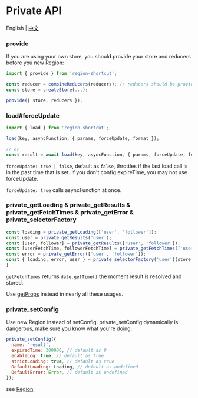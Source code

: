 # Private API

English | [中文](https://github.com/regionjs/region-core/blob/master/docs/PrivateAPI-zh_CN.md)

### provide

If you are using your own store, you should provide your store and reducers before you new Region:

```javascript
import { provide } from 'region-shortcut';

const reducer = combineReducers(reducers); // reducers should be provided, or it will be covered
const store = createStore(...);

provide({ store, reducers });
```

### load#forceUpdate

```javascript
import { load } from 'region-shortcut';

load(key, asyncFunction, { params, forceUpdate, format });

// or
const result = await load(key, asyncFunction, { params, forceUpdate, format });
```

`forceUpdate: true | false`, default as `false`, throttles if the last load call is in the past time that is set. If you don't config expireTime, you may not use forceUpdate.

`forceUpdate: true` calls asyncFunction at once.

### private_getLoading & private_getResults & private_getFetchTimes & private_getError & private_selectorFactory

```javascript
const loading = private_getLoading(['user', 'follower']);
const user = private_getResults('user');
const [user, follower] = private_getResults(['user', 'follower']);
const [userFetchTime, followerFetchTime] = private_getFetchTimes(['user', 'follower']);
const error = private_getError(['user', 'follower']);
const { loading, error, user } = private_selectorFactory('user')(store.getState());
}
```

`getFetchTimes` returns `date.getTime()` the moment result is resolved and stored.

Use [getProps](https://github.com/regionjs/region-core/blob/master/docs/Document.md#getProps) instead in nearly all these usages.

### private_setConfig

Use new Region instead of setConfig. private_setConfig dynamically is dangerous, make sure you know what you're doing.

```javascript
private_setConfig({
  name: 'result',
  expiredTime: 300000, // default as 0
  enableLog: true, // default as true
  strictLoading: true, // default as true
  DefaultLoading: Loading, // default as undefined
  DefaultError: Error, // default as undefined
});
```

see [Region](https://github.com/regionjs/region-core/blob/master/docs/Document.md#Region)
